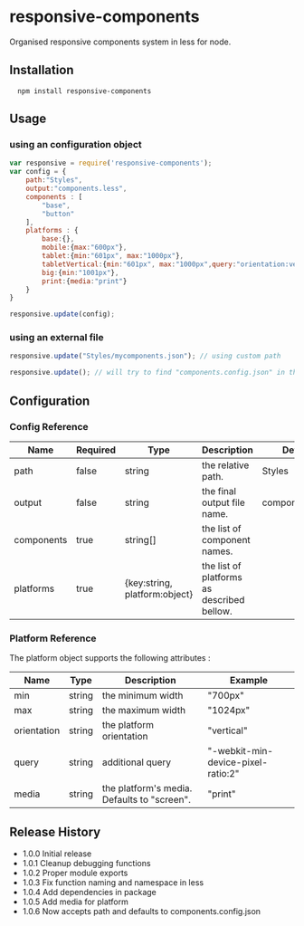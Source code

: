 # responsive-components
Organised responsive components system in less for node.

## Installation
```shell
  npm install responsive-components
```
## Usage
### using an configuration object
```js
var responsive = require('responsive-components');
var config = {
    path:"Styles",
    output:"components.less",
    components : [
        "base",
        "button"
    ],
    platforms : {
        base:{},
        mobile:{max:"600px"},
        tablet:{min:"601px", max:"1000px"},
        tabletVertical:{min:"601px", max:"1000px",query:"orientation:vertical"},
        big:{min:"1001px"},
        print:{media:"print"}
    }
}

responsive.update(config);
```
### using an external file
```js
responsive.update("Styles/mycomponents.json"); // using custom path
```

```js
responsive.update(); // will try to find "components.config.json" in the current directory
```

## Configuration
### Config Reference

Name | Required | Type | Description | Default | Example
------------ | ------------- | ------------- | ------------- | ------------- | ------------- 
path | false | string | the relative path. | Styles | "Styles"
output | false | string | the final output file name. | components.less | "output.less"
components | true | string[] | the list of component names. |  | ["base", "button" ]
platforms | true | {key:string, platform:object} | the list of platforms as described bellow. |  | { base:{}, tablet:{min:"601px", max:"1000px"}}

### Platform Reference
The platform object supports the following attributes : 

Name | Type | Description | Example
------------ | ------------- | ------------- | ------------- 
min | string | the minimum width | "700px"
max | string | the maximum width | "1024px"
orientation | string | the platform orientation | "vertical"
query | string | additional query | "-webkit-min-device-pixel-ratio:2"
media | string | the platform's media. Defaults to "screen". | "print"


## Release History

* 1.0.0 Initial release
* 1.0.1 Cleanup debugging functions
* 1.0.2 Proper module exports
* 1.0.3 Fix function naming and namespace in less 
* 1.0.4 Add dependencies in package
* 1.0.5 Add media for platform 
* 1.0.6 Now accepts path and defaults to components.config.json